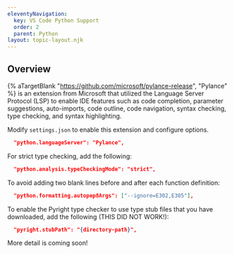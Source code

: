 ```yaml
---
eleventyNavigation:
  key: VS Code Python Support
  order: 2
  parent: Python
layout: topic-layout.njk
---
```


## Overview

{% aTargetBlank "https://github.com/microsoft/pylance-release", "Pylance" %}
is an extension from Microsoft that utilized the Language Server Protocol (LSP)
to enable IDE features such as code completion, parameter suggestions,
auto-imports, code outline, code navigation, syntax checking, type checking,
and syntax highlighting.

Modify `settings.json` to enable this extension and configure options.

```json
  "python.languageServer": "Pylance",
```

For strict type checking, add the following:

```json
  "python.analysis.typeCheckingMode": "strict",
```

To avoid adding two blank lines before and after each function definition:

```json
  "python.formatting.autopep8Args": ["--ignore=E302,E305"],
```

To enable the Pyright type checker to use type stub files
that you have downloaded, add the following
(THIS DID NOT WORK!):

```json
  "pyright.stubPath": "{directory-path}",
```

More detail is coming soon!
